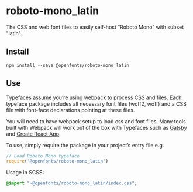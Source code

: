 
# roboto-mono_latin

The CSS and web font files to easily self-host “Roboto Mono” with subset "latin".

## Install

`npm install --save @openfonts/roboto-mono_latin`

## Use

Typefaces assume you’re using webpack to process CSS and files. Each typeface
package includes all necessary font files (woff2, woff) and a CSS file with
font-face declarations pointing at these files.

You will need to have webpack setup to load css and font files. Many tools built
with Webpack will work out of the box with Typefaces such as [Gatsby](https://github.com/gatsbyjs/gatsby)
and [Create React App](https://github.com/facebookincubator/create-react-app).

To use, simply require the package in your project’s entry file e.g.

```javascript
// Load Roboto Mono typeface
require('@openfonts/roboto-mono_latin')
```

Usage in SCSS:
```scss
@import "~@openfonts/roboto-mono_latin/index.css";
```
